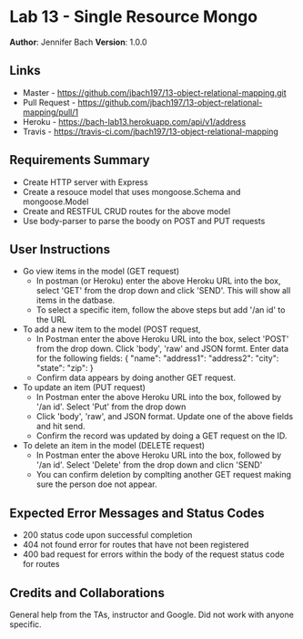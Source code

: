 # Lab 13 - Single Resource Mongo
**Author**: Jennifer Bach
**Version**: 1.0.0

## Links
* Master - https://github.com/jbach197/13-object-relational-mapping.git
* Pull Request - https://github.com/jbach197/13-object-relational-mapping/pull/1
* Heroku - https://bach-lab13.herokuapp.com/api/v1/address
* Travis - https://travis-ci.com/jbach197/13-object-relational-mapping

## Requirements Summary
* Create HTTP server with Express
* Create a resouce model that uses mongoose.Schema and mongoose.Model
* Create and RESTFUL CRUD routes for the above model
* Use body-parser to parse the boody on POST and PUT requests

## User Instructions
* Go view items in the model (GET request)
  * In postman (or Heroku)  enter the above Heroku URL into the box, select 'GET' from the drop down and click 'SEND'.  This will show all items in the datbase.
  * To select a specific item, follow the above steps but add '/an id' to the URL
* To add a new item to the model (POST request, 
  * In Postman enter the above Heroku URL into the box, select 'POST' from the drop down.  Click 'body', 'raw' and JSON formt.  Enter data for the following fields:
      {
        "name":
        "address1":
        "address2":
        "city":
        "state":
        "zip":
      }
  * Confirm data appears by doing another GET request.
* To update an item (PUT request)
  * In Postman enter the above Heroku URL into the box, followed by '/an id'.  Select 'Put' from the drop down
  * Click 'body', 'raw', and JSON format.  Update one of the above fields and hit send.
  * Confirm the record was updated by doing a GET request on the ID.
* To delete an item in the model (DELETE request)
  * In Postman enter the above Heroku URL into the box, followed by '/an id'.  Select 'Delete' from the drop down and clicn 'SEND'
  * You can confirm deletion by complting another GET request making sure the person doe not appear.

## Expected Error Messages and Status Codes
* 200 status code upon successful completion
* 404 not found error for routes that have not been registered
* 400 bad request for errors within the body of the request status code for routes 

## Credits and Collaborations
General help from the TAs, instructor and Google.  Did not work with anyone specific.